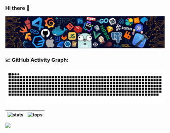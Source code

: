 ### Hi there 👋

<!--
**Flippedky/Flippedky** is a ✨ _special_ ✨ repository because its `README.md` (this file) appears on your GitHub profile.

Here are some ideas to get you started:

- 🔭 I’m currently working on ...
- 🌱 I’m currently learning ...
- 👯 I’m looking to collaborate on ...
- 🤔 I’m looking for help with ...
- 💬 Ask me about ...
- 📫 How to reach me: ...
- 😄 Pronouns: ...
- ⚡ Fun fact: ...
-->

<!-- my-header-img -->
![](./images/header_.png)

<!-- GitHub stats graph -->

### 📈 GitHub Activity Graph:
<picture>
  <source media="(prefers-color-scheme: dark)" srcset="https://raw.githubusercontent.com/Flippedky/Flippedky/output/github-contribution-grid-snake-dark.svg">
  <source media="(prefers-color-scheme: light)" srcset="https://raw.githubusercontent.com/Flippedky/Flippedky/output/github-contribution-grid-snake.svg">
  <img alt="github contribution grid snake animation" src="https://raw.githubusercontent.com/Flippedky/Flippedky/output/github-contribution-grid-snake.svg">
</picture>

<!-- Quiec's github stats -->	
| <img align="center" src="https://github-readme-stats.vercel.app/api/top-langs/?username=Flippedky&theme=dark&layout=compact" alt="stats"/> | <img align="center" src="https://github-readme-stats.vercel.app/api/top-langs/?username=Flippedky&theme=dark&layout=compact" alt="tops" /> |
| ----------------------------------------------------------------------------------------------------------------------------------------------- | --------------------------------------------------------------------------------------------------------------------------------------------------------- |


<img src="https://github-readme-streak-stats.herokuapp.com/?user=Flippedky"></img>